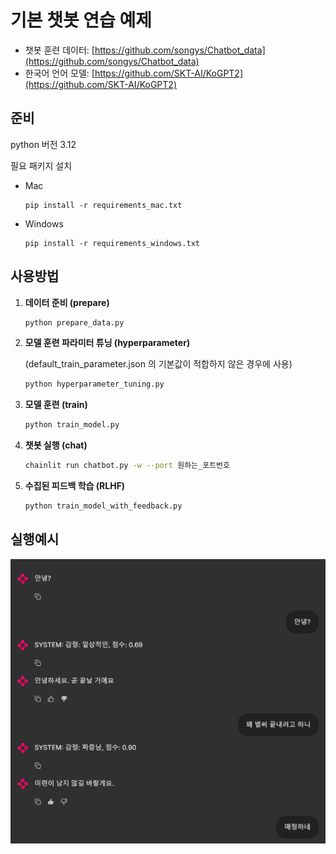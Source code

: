 # 기본 챗봇 연습 예제

- 챗봇 훈련 데이터: [https://github.com/songys/Chatbot_data](https://github.com/songys/Chatbot_data)
- 한국어 언어 모델: [https://github.com/SKT-AI/KoGPT2](https://github.com/SKT-AI/KoGPT2)

## 준비
python 버전 3.12

필요 패키지 설치
- Mac
   ```
   pip install -r requirements_mac.txt
   ```
- Windows
   ```
   pip install -r requirements_windows.txt
   ```

## 사용방법

1. **데이터 준비 (prepare)**

   ```sh
   python prepare_data.py
   ```
2. **모델 훈련 파라미터 튜닝 (hyperparameter)**

   (default_train_parameter.json 의 기본값이 적합하지 않은 경우에 사용)

   ```sh
   python hyperparameter_tuning.py
   ```
3. **모델 훈련 (train)**

   ```sh
   python train_model.py
   ```
4. **챗봇 실행 (chat)**

   ```sh
   chainlit run chatbot.py -w --port 원하는_포트번호
   ```
4. **수집된 피드백 학습 (RLHF)**

   ```sh
   python train_model_with_feedback.py
   ```
## 실행예시

 ![img.png](example/exampleRun.png)
